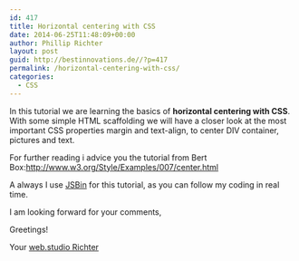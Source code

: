 ```yaml
---
id: 417
title: Horizontal centering with CSS
date: 2014-06-25T11:48:09+00:00
author: Phillip Richter
layout: post
guid: http://bestinnovations.de//?p=417
permalink: /horizontal-centering-with-css/
categories:
  - CSS
---
```


  
In this tutorial we are learning the basics of **horizontal centering with CSS**. With some simple HTML scaffolding we will have a closer look at the most important CSS properties margin and text-align, to center DIV container, pictures and text.

For further reading i advice you the tutorial from Bert Box:<a href="http://www.w3.org/Style/Examples/007/center.html" target="_blank">http://www.w3.org/Style/Examples/007/center.html</a>
  
A always I use <a title="JSBin" href="http://www.jsbin.com" target="_blank">JSBin</a> for this tutorial, as you can follow my coding in real time.
  
I am looking forward for your comments,
  
Greetings!
  
Your <a title="web.studio Richter" href="http://www.webstudio-richter.de" target="_blank">web.studio Richter</a>